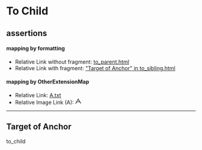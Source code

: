 # To Child

## assertions

#### mapping by formatting

* Relative Link without fragment: [to_parent.html](a/to_parent.md)
* Relative Link with fragment: ["Target of Anchor" in to_sibling.html](b/to_sibling.md#target-of-anchor)

#### mapping by OtherExtensionMap

* Relative Link: [A.txt](a/A.text)
* Relative Image Link (A): ![A](a/A.gif)


---

## Target of Anchor

to_child